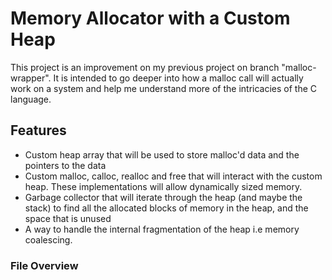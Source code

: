 # Memory Allocator with a Custom Heap
This project is an improvement on my previous project on branch "malloc-wrapper".
It is intended to go deeper into how a malloc call will actually work on a system
and help me understand more of the intricacies of the C language.

## Features
- Custom heap array that will be used to store malloc'd data and the
    pointers to the data
- Custom malloc, calloc, realloc and free that will interact with
    the custom heap. These implementations will allow dynamically sized memory.
- Garbage collector that will iterate through the heap (and maybe the stack)
    to find all the allocated blocks of memory in the heap, and the space
    that is unused
- A way to handle the internal fragmentation of the heap i.e memory coalescing.

### File Overview

